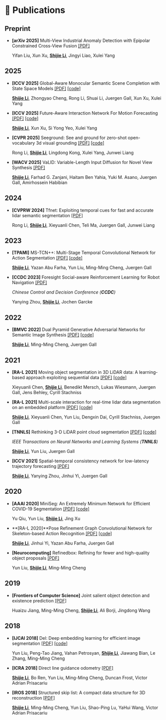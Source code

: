 <span id="publications"></span>

# 📝 Publications

## Preprint
- **[arXiv 2025]** Multi-View Industrial Anomaly Detection with Epipolar Constrained Cross-View Fusion [[PDF]](https://arxiv.org/pdf/2503.11088)  

  Yifan Liu, Xun Xu, **<u>Shijie Li</u>**, Jingyi Liao, Xulei Yang

## 2025
- **[ICCV 2025]** Global-Aware Monocular Semantic Scene Completion with State Space Models [[PDF]](https://arxiv.org/pdf/2503.06569) [[code]](https://github.com/sj-li/GA-MonoSSC)  

  **<u>Shijie Li</u>**, Zhongyao Cheng, Rong Li, Shuai Li, Juergen Gall, Xun Xu, Xulei Yang

- **[ICCV 2025]** Future-Aware Interaction Network For Motion Forecasting [[PDF]](https://arxiv.org/pdf/2503.06565) [[code]](https://github.com/sj-li/FINet)  

  **<u>Shijie Li</u>**, Xun Xu, Si Yong Yeo, Xulei Yang

- **[CVPR 2025]** Seeground: See and ground for zero-shot open-vocabulary 3d visual grounding [[PDF]](https://arxiv.org/pdf/2412.04383)  [[code]](https://github.com/iris0329/SeeGround)  

  Rong Li, **<u>Shijie Li</u>**, Lingdong Kong, Xulei Yang, Junwei Liang

- **[WACV 2025]** VaLID: Variable-Length Input Diffusion for Novel View Synthesis [[PDF]](https://arxiv.org/pdf/2312.08892)    

  **<u>Shijie Li</u>**, Farhad G. Zanjani, Haitam Ben Yahia, Yuki M. Asano, Juergen Gall, Amirhossein Habibian

## 2024


- **[CVPRW 2024]** Tfnet: Exploiting temporal cues for fast and accurate lidar semantic segmentation [[PDF]](https://arxiv.org/pdf/2309.07849)  
  
  Rong Li, **<u>Shijie Li</u>**, Xieyuanli Chen, Teli Ma, Juergen Gall, Junwei Liang

## 2023


- **[TPAMI]** MS-TCN++: Multi-Stage Temporal Convolutional Network for Action Segmentation [[PDF]](https://arxiv.org/pdf/2006.09220) [[code]](https://github.com/sj-li/MS-TCN2)
  
  **<u>Shijie Li</u>**, Yazan Abu Farha, Yun Liu, Ming-Ming Cheng, Juergen Gall

- **[CCDC 2023]** Foresight Social-aware Reinforcement Learning for Robot Navigation [[PDF]](https://arxiv.org/pdf/2105.13409)  

   *Chinese Control and Decision Conference (**CCDC**)*
  
  Yanying Zhou, **<u>Shijie Li</u>**, Jochen Garcke

## 2022
- **[BMVC 2022]** Dual Pyramid Generative Adversarial Networks for Semantic Image Synthesis [[PDF]](https://arxiv.org/pdf/2210.04085) [[code]](https://github.com/sj-li/DP_GAN) 
  
  **<u>Shijie Li</u>**, Ming-Ming Cheng, Juergen Gall

## 2021
- **[RA-L 2021]** Moving object segmentation in 3D LiDAR data: A learning-based approach exploiting sequential data [[PDF]](https://arxiv.org/pdf/2105.08971)  [[code]](https://github.com/PRBonn/LiDAR-MOS)
  
  Xieyuanli Chen, **<u>Shijie Li</u>**, Benedikt Mersch, Lukas Wiesmann, Juergen Gall, Jens Behley, Cyrill Stachniss

- **[RA-L 2021]** Multi-scale interaction for real-time lidar data segmentation on an embedded platform [[PDF]](https://arxiv.org/pdf/2008.09162) [[code]](https://github.com/sj-li/MINet)
  
  **<u>Shijie Li</u>**, Xieyuanli Chen, Yun Liu, Dengxin Dai, Cyrill Stachniss, Juergen Gall

- **[TNNLS]** Rethinking 3-D LiDAR point cloud segmentation [[PDF]](https://arxiv.org/pdf/2008.03928) [[code]](https://github.com/sj-li/UnpNet)

   *IEEE Transactions on Neural Networks and Learning Systems (**TNNLS**)*
  
  **<u>Shijie Li</u>**, Yun Liu, Juergen Gall

- **[ICCV 2021]** Spatial-temporal consistency network for low-latency trajectory forecasting [[PDF]](https://openaccess.thecvf.com/content/ICCV2021/papers/Li_Spatial-Temporal_Consistency_Network_for_Low-Latency_Trajectory_Forecasting_ICCV_2021_paper.pdf)  
  
  **<u>Shijie Li</u>**, Yanying Zhou, Jinhui Yi, Juergen Gall

## 2020
- **[AAAI 2020]** MiniSeg: An Extremely Minimum Network for Efficient COVID-19 Segmentation [[PDF]](https://arxiv.org/pdf/2004.09750) [[code]](https://github.com/yun-liu/MiniSeg) 
  
  Yu Qiu, Yun Liu, **<u>Shijie Li</u>**, Jing Xu

- **[RA-L 2020]**Pose Refinement Graph Convolutional Network for Skeleton-based Action Recognition [[PDF]](https://arxiv.org/pdf/2010.07367)  [[code]](https://github.com/sj-li/PR-GCN)
  
  **<u>Shijie Li</u>**, Jinhui Yi, Yazan Abu Farha, Juergen Gall

- **[Neurocomputing]** Refinedbox: Refining for fewer and high-quality object proposals [[PDF]](https://mftp.mmcheng.net/Papers/20NeucomRefinedBoxes.pdf)  
  
  Yun Liu, **<u>Shijie Li</u>**, Ming-Ming Cheng

## 2019
- **[Frontiers of Computer Science]** Joint salient object detection and existence prediction [[PDF]](https://mftp.mmcheng.net/Papers/JointSalExist.pdf)  
  
  Huaizu Jiang, Ming-Ming Cheng, **<u>Shijie Li</u>**, Ali Borji, Jingdong Wang

## 2018
- **[IJCAI 2018]** Del: Deep embedding learning for efficient image segmentation [[PDF]](https://www.ijcai.org/proceedings/2018/0120.pdf)  [[code]](https://github.com/yun-liu/DEL)
  
  Yun Liu, Peng-Tao Jiang, Vahan Petrosyan, **<u>Shijie Li</u>**, Jiawang Bian, Le Zhang, Ming-Ming Cheng

- **[ICRA 2018]** Direct line guidance odometry [[PDF]](https://www.robots.ox.ac.uk/~lav/Papers/li_etal_icra2018/li_etal_icra2018.pdf)  
  
  **<u>Shijie Li</u>**, Bo Ren, Yun Liu, Ming-Ming Cheng, Duncan Frost, Victor Adrian Prisacariu

- **[IROS 2018]** Structured skip list: A compact data structure for 3D reconstruction [[PDF]](https://ora.ox.ac.uk/objects/uuid:75d46621-7ccd-486b-808a-1b772a39b164/files/m6e5ebcdc74b5c966cf2d4c94bcc179f0)  
  
  **<u>Shijie Li</u>**, Ming-Ming Cheng, Yun Liu, Shao-Ping Lu, YaHui Wang, Victor Adrian Prisacariu
